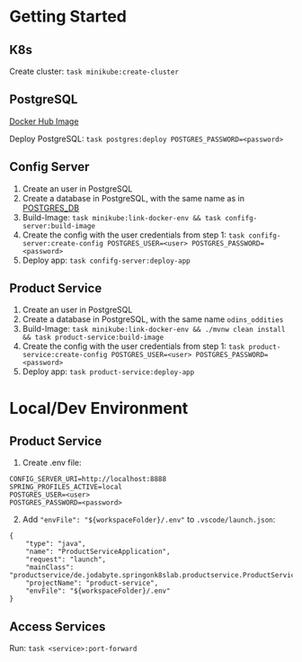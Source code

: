 # Getting Started

## K8s

Create cluster: `task minikube:create-cluster`

## PostgreSQL

[Docker Hub Image](https://hub.docker.com/_/postgres/)

Deploy PostgreSQL: `task postgres:deploy POSTGRES_PASSWORD=<password>`

## Config Server

1. Create an user in PostgreSQL
2. Create a database in PostgreSQL, with the same name as in [POSTGRES_DB](k8s/Config-Server/ConfigMap.yml)
3. Build-Image: `task minikube:link-docker-env && task confifg-server:build-image`
4. Create the config with the user credentials from step 1: `task confifg-server:create-config POSTGRES_USER=<user> POSTGRES_PASSWORD=<password>`
5. Deploy app: `task confifg-server:deploy-app`

## Product Service

1. Create an user in PostgreSQL
2. Create a database in PostgreSQL, with the same name `odins_oddities`
3. Build-Image: `task minikube:link-docker-env && ./mvnw clean install && task product-service:build-image`
4. Create the config with the user credentials from step 1: `task product-service:create-config POSTGRES_USER=<user> POSTGRES_PASSWORD=<password>`
5. Deploy app: `task product-service:deploy-app`

# Local/Dev Environment

## Product Service

1. Create .env file:
```
CONFIG_SERVER_URI=http://localhost:8888
SPRING_PROFILES_ACTIVE=local
POSTGRES_USER=<user>
POSTGRES_PASSWORD=<password>
```
2. Add `"envFile": "${workspaceFolder}/.env"` to `.vscode/launch.json`:
```
{
    "type": "java",
    "name": "ProductServiceApplication",
    "request": "launch",
    "mainClass": "productservice/de.jodabyte.springonk8slab.productservice.ProductServiceApplication",
    "projectName": "product-service",
    "envFile": "${workspaceFolder}/.env"
}
```

## Access Services

Run: `task <service>:port-forward`